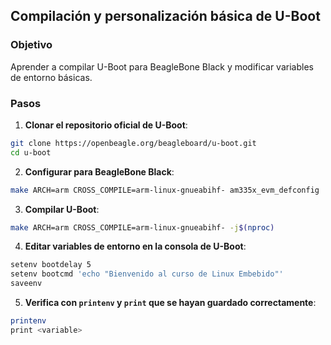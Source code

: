 ## Compilación y personalización básica de U-Boot

### Objetivo
Aprender a compilar U-Boot para BeagleBone Black y modificar variables de entorno básicas.

### Pasos

1. **Clonar el repositorio oficial de U-Boot**:
```bash
git clone https://openbeagle.org/beagleboard/u-boot.git
cd u-boot
```

2. **Configurar para BeagleBone Black**:
```bash
make ARCH=arm CROSS_COMPILE=arm-linux-gnueabihf- am335x_evm_defconfig
```

3. **Compilar U-Boot**:
```bash
make ARCH=arm CROSS_COMPILE=arm-linux-gnueabihf- -j$(nproc)
```

4. **Editar variables de entorno en la consola de U-Boot**:
```bash
setenv bootdelay 5
setenv bootcmd 'echo "Bienvenido al curso de Linux Embebido"'
saveenv
```

5. **Verifica con `printenv` y `print` que se hayan guardado correctamente**:
```bash
printenv
print <variable>
```


